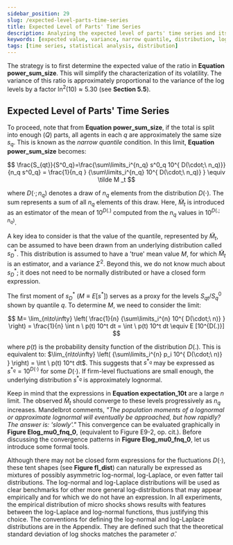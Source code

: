 ```yaml
---
sidebar_position: 29
slug: /expected-level-parts-time-series
title: Expected Level of Parts' Time Series
description: Analyzing the expected level of parts' time series and its volatility, focusing on the narrow quantile condition and distribution assumptions.
keywords: [expected value, variance, narrow quantile, distribution, log-normal, log-Laplace]
tags: [time series, statistical analysis, distribution]
---
```


The strategy is to first determine the expected value of the ratio in **Equation power_sum_size**. This will simplify the characterization of its volatility. The variance of this ratio is approximately proportional to the variance of the log levels by a factor $\ln^2(10) \approx 5.30$ (see **Section 5.5**).

## Expected Level of Parts' Time Series

To proceed, note that from **Equation power_sum_size**, if the total is split into enough ($Q$) parts, all agents in each $q$ are approximately the same size $s_q$. This is known as the *narrow quantile* condition. In this limit, **Equation power_sum_size** becomes:

$$
\frac{S_{qt}}{S^0_q}=\frac{\sum\limits_i^{n_q} s^0_q 10^{ D(\cdot;\ n_q)}} {n_q  s^0_q} = \frac{1}{n_q } {\sum\limits_i^{n_q}  10^{ D(\cdot;\ n_q)} } \equiv \tilde M _t
$$

where $D(\cdot;  n_q)$ denotes a draw of $n_q$ elements from the distribution $D(\cdot)$. The sum represents a sum of all $n_q$ elements of this draw. Here, $\tilde M_t$ is introduced as an estimator of the mean of $10^{D(.)}$ computed from the $n_q$ values in $10^{D(.; n_q)}$.

A key idea to consider is that the value of the quantile, represented by $\tilde M_t$, can be assumed to have been drawn from an underlying distribution called $s^*_D$. This distribution is assumed to have a 'true' mean value $M$, for which $\tilde M_t$ is an estimator, and a variance $\Sigma^2$. Beyond this, we do not know much about $s^*_D$; it does not need to be normally distributed or have a closed form expression.

The first moment of $s^*_D$ ($M \equiv E[s^*]$) serves as a proxy for the levels ${S_{qt}}/{S^0_q}$ shown by quantile $q$. To determine $M$, we need to consider the limit:

$$
M= \lim_{n\to\infty} \left(  \frac{1}{n} {\sum\limits_i^{n}  10^{ D(\cdot;\ n)} }  \right) =   \frac{1}{n} \int n \ p(t) 10^t dt = \int \ p(t) 10^t dt   \equiv E [10^{D(.)}] 
$$

where $p(t)$ is the probability density function of the distribution $D(.)$. This is equivalent to: $\lim_{n\to\infty} \left(  {\sum\limits_i^{n} p_i 10^{ D(\cdot;\ n)} }  \right)  =   \int \ p(t) 10^t dt$. This suggests that $s^{*_q}$ may be expressed as $s^{*_q} = 10^{D(\cdot)}$ for some $D(\cdot)$. If firm-level fluctuations are small enough, the underlying distribution $s^{*_q}$ is approximately lognormal.

Keep in mind that the expressions in **Equation expectation_10t** are a large $n$ limit. The observed $\tilde M_t$ should converge to these levels progressively as $n_q$ increases. Mandelbrot comments, *"The population moments of a lognormal or approximate lognormal will eventually be approached, but how rapidly? The answer is: 'slowly'."* This convergence can be evaluated graphically in **Figure Elog_mu0_fnq_0**, (equivalent to Figure E9-2, op. cit.). Before discussing the convergence patterns in **Figure Elog_mu0_fnq_0**, let us introduce some formal tools.

Although there may not be closed form expressions for the fluctuations $D(\cdot)$, these tent shapes (see **Figure fl_dist**) can naturally be expressed as mixtures of possibly asymmetric log-normal, log-Laplace, or even fatter tail distributions. The log-normal and log-Laplace distributions will be used as clear benchmarks for other more general log-distributions that may appear empirically and for which we do not have an expression. In all experiments, the empirical distribution of micro shocks shows results with features between the log-Laplace and log-normal functions, thus justifying this choice. The conventions for defining the log-normal and log-Laplace distributions are in the Appendix. They are defined such that the theoretical standard deviation of log shocks matches the parameter $\hat \sigma$.